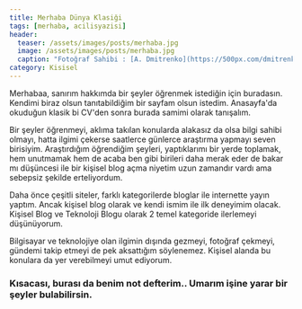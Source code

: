 ```yaml
---
title: Merhaba Dünya Klasiği
tags: [merhaba, acilisyazisi]
header:
  teaser: /assets/images/posts/merhaba.jpg
  image: /assets/images/posts/merhaba.jpg
  caption: "Fotoğraf Sahibi : [A. Dmitrenko](https://500px.com/dmitrenko)"
category: Kisisel
---
```


Merhabaa, sanırım hakkımda bir şeyler öğrenmek istediğin için buradasın. Kendimi biraz olsun tanıtabildiğim bir sayfam olsun istedim. Anasayfa'da okuduğun klasik bi CV'den sonra burada samimi olarak tanışalım.

Bir şeyler öğrenmeyi, aklıma takılan konularda alakasız da olsa bilgi sahibi olmayı, hatta ilgimi çekerse saatlerce günlerce araştırma yapmayı seven birisiyim. Araştırdığım öğrendiğim şeyleri, yaptıklarımı bir yerde toplamak, hem unutmamak hem de acaba ben gibi birileri daha merak eder de bakar mı düşüncesi ile bir kişisel blog açma niyetim uzun zamandır vardı ama sebepsiz şekilde erteliyordum.

Daha önce çeşitli siteler, farklı kategorilerde bloglar ile internette yayın yaptım. Ancak kişisel blog olarak ve kendi ismim ile ilk deneyimim olacak. Kişisel Blog ve Teknoloji Blogu olarak 2 temel kategoride ilerlemeyi düşünüyorum.

Bilgisayar ve teknolojiye olan ilgimin dışında gezmeyi, fotoğraf çekmeyi, gündemi takip etmeyi de pek aksattığım söylenemez. Kişisel alanda bu konulara da yer verebilmeyi umut ediyorum.

### Kısacası, burası da benim not defterim.. Umarım işine yarar bir şeyler bulabilirsin.
